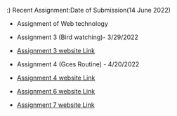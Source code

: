 
:)
Recent Assignment:Date of Submission(14 June 2022)
- Assignment of Web technology

- Assignment 3 (Bird watching)- 3/29/2022
- [Assignment 3 website Link](https://pranshubijukchhe.github.io/wt-git-assignment/Assignment/Assignment3/assets/)
- Assignment 4 (Gces Routine) - 4/20/2022
- [Assignment 4 website Link](https://pranshubijukchhe.github.io/wt-git-assignment/Assignment/Assignment4/)
- [Assignment 6 website Link](https://pranshubijukchhe.github.io/wt-git-assignment/Assignment/Assignment6/drag.html)
- [Assignment 7 website Link](https://github.com/pranshubijukchhe/wt-git-assignment/blob/main/Assignment/Assignment7/Assignment8.php)

